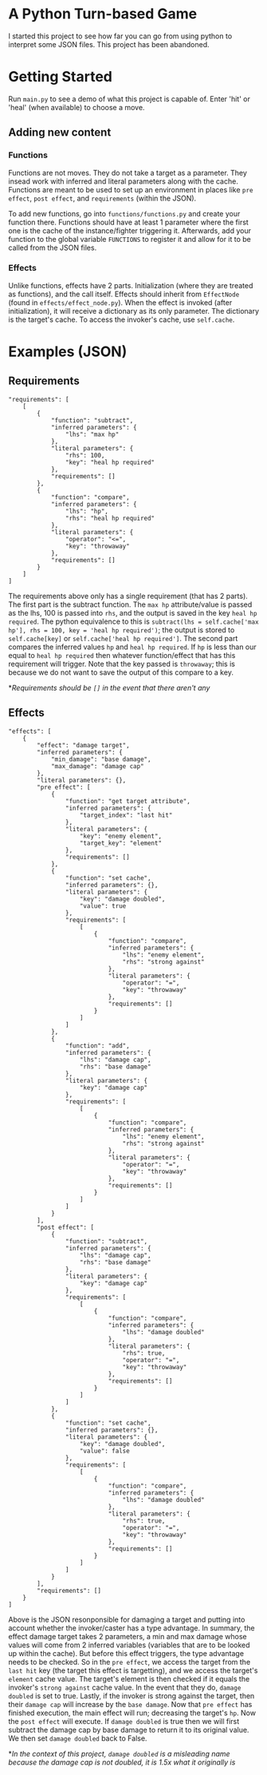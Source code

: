 # A Python Turn-based Game

I started this project to see how far you can go from using python to interpret some JSON files. This project has been abandoned.

# Getting Started
Run `main.py` to see a demo of what this project is capable of. Enter 'hit' or 'heal' (when available) to choose a move.

## Adding new content

### Functions
Functions are not moves. They do not take a target as a parameter. They insead work with inferred and literal parameters along with the cache. Functions are meant to be used to set up an environment in places like `pre effect`, `post effect`, and `requirements` (within the JSON).

To add new functions, go into `functions/functions.py` and create your function there. Functions should have at least 1 parameter where the first one is the cache of the instance/fighter triggering it. Afterwards, add your function to the global variable `FUNCTIONS` to register it and allow for it to be called from the JSON files.

### Effects
Unlike functions, effects have 2 parts. Initialization (where they are treated as functions), and the call itself. Effects should inherit from `EffectNode` (found in `effects/effect_node.py`). When the effect is invoked (after initialization), it will receive a dictionary as its only parameter. The dictionary is the target's cache. To access the invoker's cache, use `self.cache`.

# Examples (JSON)
## Requirements
```
"requirements": [
    [
        {
            "function": "subtract",
            "inferred parameters": {
                "lhs": "max hp"
            },
            "literal parameters": {
                "rhs": 100,
                "key": "heal hp required"
            },
            "requirements": []
        },
        {
            "function": "compare",
            "inferred parameters": {
                "lhs": "hp",
                "rhs": "heal hp required"
            }, 
            "literal parameters": {
                "operator": "<=",
                "key": "throwaway"
            },
            "requirements": []
        }
    ]
]
```
The requirements above only has a single requirement (that has 2 parts). The first part is the subtract function. The `max hp` attribute/value is passed as the lhs, 100 is passed into `rhs`, and the output is saved in the key `heal hp required`. The python equivalence to this is `subtract(lhs = self.cache['max hp'], rhs = 100, key = 'heal hp required')`; the output is stored to `self.cache[key]` or `self.cache['heal hp required']`. The second part compares the inferred values `hp` and `heal hp required`. If `hp` is less than our equal to `heal hp required` then whatever function/effect that has this requirement will trigger. Note that the key passed is `throwaway`; this is because we do not want to save the output of this compare to a key.

**Requirements should be `[]` in the event that there aren't any*

## Effects
```
"effects": [
    {
        "effect": "damage target",
        "inferred parameters": {
            "min_damage": "base damage",
            "max_damage": "damage cap"
        },
        "literal parameters": {},
        "pre effect": [
            {
                "function": "get target attribute",
                "inferred parameters": {
                    "target_index": "last hit"
                },
                "literal parameters": {
                    "key": "enemy element",
                    "target_key": "element"
                },
                "requirements": []
            },
            {
                "function": "set cache",
                "inferred parameters": {},
                "literal parameters": {
                    "key": "damage doubled",
                    "value": true
                },
                "requirements": [
                    [
                        {
                            "function": "compare",
                            "inferred parameters": {
                                "lhs": "enemy element",
                                "rhs": "strong against"
                            }, 
                            "literal parameters": {
                                "operator": "=",
                                "key": "throwaway"
                            },
                            "requirements": []
                        }
                    ]
                ]
            },
            {
                "function": "add",
                "inferred parameters": {
                    "lhs": "damage cap",
                    "rhs": "base damage"
                },
                "literal parameters": {
                    "key": "damage cap"
                },
                "requirements": [
                    [
                        {
                            "function": "compare",
                            "inferred parameters": {
                                "lhs": "enemy element",
                                "rhs": "strong against"
                            }, 
                            "literal parameters": {
                                "operator": "=",
                                "key": "throwaway"
                            },
                            "requirements": []
                        }
                    ]
                ]
            }
        ],
        "post effect": [     
            {
                "function": "subtract",
                "inferred parameters": {
                    "lhs": "damage cap",
                    "rhs": "base damage"
                },
                "literal parameters": {
                    "key": "damage cap"
                },
                "requirements": [
                    [
                        {
                            "function": "compare",
                            "inferred parameters": {
                                "lhs": "damage doubled"
                            },
                            "literal parameters": {
                                "rhs": true,
                                "operator": "=",
                                "key": "throwaway"
                            },
                            "requirements": []
                        }
                    ]
                ]
            },
            {
                "function": "set cache",
                "inferred parameters": {},
                "literal parameters": {
                    "key": "damage doubled",
                    "value": false
                },
                "requirements": [
                    [
                        {
                            "function": "compare",
                            "inferred parameters": {
                                "lhs": "damage doubled"
                            },
                            "literal parameters": {
                                "rhs": true,
                                "operator": "=",
                                "key": "throwaway"
                            },
                            "requirements": []
                        }
                    ]
                ]
            }
        ],
        "requirements": []
    }
]
```
Above is the JSON resonponsible for damaging a target and putting into account whether the invoker/caster has a type advantage. In summary, the effect damage target takes 2 parameters, a min and max damage whose values will come from 2 inferred variables (variables that are to be looked up within the cache). But before this effect triggers, the type advantage needs to be checked. So in the `pre effect`, we access the target from the `last hit` key (the target this effect is targetting), and we access the target's `element` cache value. The target's element is then checked if it equals the invoker's `strong against` cache value. In the event that they do, `damage doubled` is set to true. Lastly, if the invoker is strong against the target, then their `damage cap` will increase by the `base damage`. Now that `pre effect` has finished execution, the main effect will run; decreasing the target's `hp`. Now the `post effect` will execute. If `damage doubled` is true then we will first subtract the damage cap by base damage to return it to its original value. We then set `damage doubled` back to False.

**In the context of this project, `damage doubled` is a misleading name because the damage cap is not doubled, it is 1.5x what it originally is*